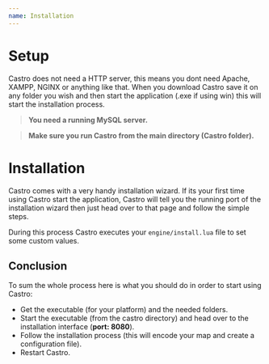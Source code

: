 ```yaml
---
name: Installation
---
```


# Setup

Castro does not need a HTTP server, this means you dont need Apache, XAMPP, NGINX or anything like that. When you download Castro save it on any folder you wish and then start the application (.exe if using win) this will start the installation process.

> **You need a running MySQL server.**

> **Make sure you run Castro from the main directory (Castro folder).**

# Installation

Castro comes with a very handy installation wizard. If its your first time using Castro start the application, Castro will tell you the running port of the installation wizard then just head over to that page and follow the simple steps.

During this process Castro executes your `engine/install.lua` file to set some custom values.

## Conclusion

To sum the whole process here is what you should do in order to start using Castro:

- Get the executable (for your platform) and the needed folders.
- Start the executable (from the castro directory) and head over to the installation interface (**port: 8080**).
- Follow the installation process (this will encode your map and create a configuration file).
- Restart Castro.